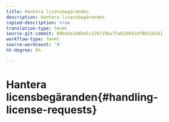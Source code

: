 ```yaml
---
title: Hantera licensbegäranden
description: Hantera licensbegäranden
copied-description: true
translation-type: tm+mt
source-git-commit: 89bdda1d4bd5c126f19ba75a819942df901183d1
workflow-type: tm+mt
source-wordcount: '9'
ht-degree: 0%

---
```



# Hantera licensbegäranden{#handling-license-requests}

